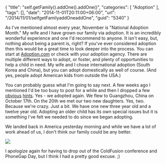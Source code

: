 {
	"title": "self.getFamily().addOne().addOne()",
	"categories": [
		"Adoption"
	],
	"tags": [],
	"date": "2014-11-01T20:11:00+06:00",
	"url": "/2014/11/01/selfgetFamilyaddOneaddOne",
	"guid": "5340"
}

<p>
As I've mentioned almost every year, November is "National Adoption Month." My wife and I have grown our family via adoption. It is an incredibly wonderful experience and one I'd recommend to anyone. It isn't easy, but, nothing about being a parent is, right? If you've ever considered adoption then this would be a great time to look deeper into the process. You can start at <a href="http://www.adoption.com">Adoption.com</a> or check with your adoption agency. There are multiple different ways to adopt, or foster, and plenty of opportunities to help a child in need. My wife and I chose international adoption (South Korea and China), but you can adopt domestically as well of course. (And yes, people adopt American kids from outside the USA.) 
</p>
<!--more-->
<p>
You can probably guess what I'm going to say next. A few weeks ago I mentioned I'd be too busy to post for a while and then I dropped a few <a href="http://www.raymondcamden.com/2014/10/23/Yesterday">obvious</a> <a href="http://www.raymondcamden.com/2014/10/25/Beautiful">hints</a>. Yes - we adopted again. We flew to Guangzhou, China on October 17th. On the 20th we met our two new daughters. Yes, two. Because we're crazy. Just a bit. We have one new three year old and a twelve year old. Adopting an older child has its own special issues but it is something I've felt we needed to do since we began adopting.
</p>

<p>
We landed back in America yesterday morning and while we have a lot of work ahead of us, I don't think our family could be any better. 
</p>

<p>
<img src="https://static.raymondcamden.com/images/IMAG0648(1).jpg" />
</p>

<p>
I apologize again for having to drop out of the ColdFusion conference and PhoneGap Day, but I think I had a pretty good excuse. ;)
</p>